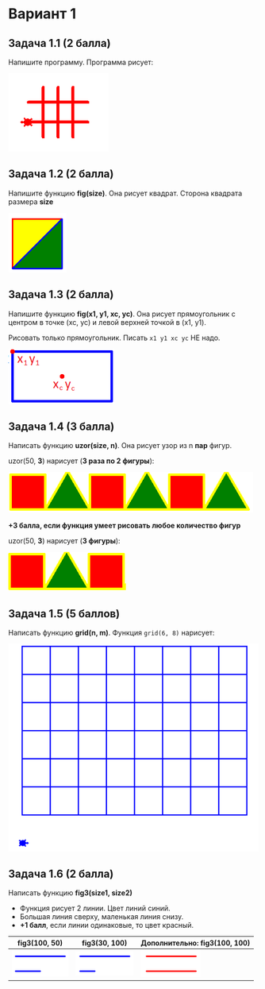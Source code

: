 # Вариант 1

## Задача 1.1 (2 балла)

Напишите программу. Программа рисует:

![img/simple/p1.png](img/simple/p1.png)

## Задача 1.2 (2 балла)

Напишите функцию **fig(size)**. Она рисует квадрат. Сторона квадрата размера **size**

![img/simple/pf0.png](img/simple/pf0.png)

## Задача 1.3 (2 балла)

Напишите функцию **fig(x1, y1, xc, yc)**. Она рисует прямоугольник 
с центром в точке (xc, yc) и левой верхней точкой в (x1, y1).

Рисовать только прямоугольник. Писать `x1 y1 xc yc` НЕ надо.

![img/geom/kr2_1.png](img/geom/kr2_1.png)

## Задача 1.4 (3 балла)

Написать функцию **uzor(size, n)**. Она рисует узор из n **пар** фигур.

uzor(50, <b>3</b>) нарисует (**3 раза по 2 фигуры**):

![img/for/uzor1_1.png](img/for/uzor1_1.png)

**+3 балла, если функция умеет рисовать любое количество фигур**

uzor(50, <b>3</b>) нарисует (**3 фигуры**):

![img/for/uzor1_1_2.png](img/for/uzor1_1_2.png)

## Задача 1.5 (5 баллов)

Написать функцию **grid(n, m)**. Функция `grid(6, 8)` нарисует:

![img/for2/grid1.png](img/for2/grid1.png)


## Задача 1.6 (2 балла)

Написать функцию **fig3(size1, size2)**

* Функция рисует 2 линии. Цвет линий синий.
* Большая линия сверху, маленькая линия снизу.
* **+1 балл**, если линии одинаковые, то цвет красный.

| fig3(100, 50) | fig3(30, 100) | Дополнительно: fig3(100, 100) |
|----|----|----|
| ![img/if/if2_1_1.png](img/if/if2_1_1.png) |  ![img/if/if2_1_2.png](img/if/if2_1_2.png)  | ![img/if/if2_1_3.png](img/if/if2_1_3.png) |

